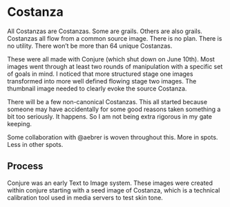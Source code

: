 # Costanza

All Costanzas are Costanzas. Some are grails. Others are also grails. Costanzas all flow from a common source image. There is no plan. There is no utility. There won’t be more than 64 unique Costanzas.

These were all made with Conjure (which shut down on June 10th). Most images went through at least two rounds of manipulation with a specific set of goals in mind. I noticed that more structured stage one images transformed into more well defined flowing stage two images. The thumbnail image needed to clearly evoke the source Costanza.

There will be a few non-canonical Costanzas. This all started because someone may have accidentally for some good reasons taken something a bit too seriously. It happens. So I am not being extra rigorous in my gate keeping.

Some collaboration with @aebrer is woven throughout this. More in spots. Less in other spots.

## Process

Conjure was an early Text to Image system. These images were created within conjure starting with a seed image of Costanza, which is a technical calibration tool used in media servers to test skin tone. 
